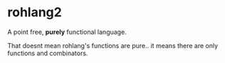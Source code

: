 # rohlang2

A point free, **purely** functional language.

That doesnt mean rohlang's functions are pure.. it means there are only functions and combinators.  
